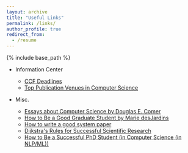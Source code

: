 ```yaml
---
layout: archive
title: "Useful Links"
permalink: /links/
author_profile: true
redirect_from:
  - /resume
---
```


{% include base_path %}


- Information Center
  - [CCF Deadlines](https://ccfddl.top/)
  - [Top Publication Venues in Computer Science](https://www.cs.cornell.edu/andru/csconf.html)

- Misc.
  - [Essays about Computer Science by Douglas E. Comer](http://duda.imag.fr/Comer/research.html)
  - [How to Be a Good Graduate Student by Marie desJardins](https://www.cs.princeton.edu/~jrex/teaching/spring2005/fft/acm_gradschool2.htm)
  - [How to write a good system paper](https://www.usenix.org/legacy/event/samples/submit/advice.html)
  - [Dijkstra's Rules for Successful Scientific Research](http://www.cs.utexas.edu/users/EWD/transcriptions/EWD06xx/EWD637.html)
  - [How to Be a Successful PhD Student (in Computer Science (in NLP/ML))](http://www.cs.jhu.edu/~mdredze/publications/HowtoBeaSuccessfulPhDStudent.pdf)
